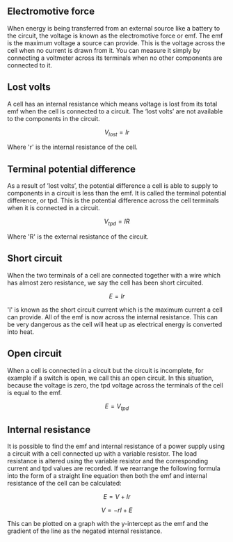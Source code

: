 ## Electromotive force

When energy is being transferred from an external source like a battery to the circuit, the voltage is known as the electromotive force or emf. The emf is the maximum voltage a source can provide. This is the voltage across the cell when no current is drawn from it. You can measure it simply by connecting a voltmeter across its terminals when no other components are connected to it.

## Lost volts

A cell has an internal resistance which means voltage is lost from its total emf when the cell is connected to a circuit. The ‘lost volts’ are not available to the components in the circuit.

$$V_{lost} = Ir$$

Where 'r' is the internal resistance of the cell.

## Terminal potential difference

As a result of ’lost volts’, the potential difference a cell is able to supply to components in a circuit is less than the emf. It is called the terminal potential difference, or tpd. This is the potential difference across the cell terminals when it is connected in a circuit.

$$V_{tpd} = IR$$

Where 'R' is the external resistance of the circuit.

## Short circuit

When the two terminals of a cell are connected together with a wire which has almost zero resistance, we say the cell has been short circuited.

$$E = Ir$$

'I' is known as the short circuit current which is the maximum current a cell can provide. All of the emf is now across the internal resistance. This can be very dangerous as the cell will heat up as electrical energy is converted into heat.

## Open circuit

When a cell is connected in a circuit but the circuit is incomplete, for example if a switch is open, we call this an open circuit. In this situation, because the voltage is zero, the tpd voltage across the terminals of the cell is equal to the emf.

$$E = V_{tpd}$$

## Internal resistance

It is possible to find the emf and internal resistance of a power supply using a circuit with a cell connected up with a variable resistor. The load resistance is altered using the variable resistor and the corresponding current and tpd values are recorded. If we rearrange the following formula into the form of a straight line equation then both the emf and internal resistance of the cell can be calculated:

<!--Insert circuit diagram-->

$$E = V + Ir$$

$$V = -r I + E$$

This can be plotted on a graph with the y-intercept as the emf and the gradient of the line as the negated internal resistance.
